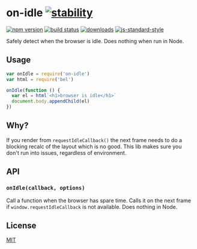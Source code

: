 # on-idle [![stability][0]][1]
[![npm version][2]][3] [![build status][4]][5]
[![downloads][8]][9] [![js-standard-style][10]][11]

Safely detect when the browser is idle. Does nothing when run in Node.

## Usage
```js
var onIdle = require('on-idle')
var html = require('bel')

onIdle(function () {
  var el = html`<h1>browser is idle</h1>`
  document.body.appendChild(el)
})
```

## Why?
If you render from `requestIdleCallback()` the next frame needs to do a
blocking recalc of the layout which is no good. This lib makes sure you don't
run into issues, regardless of environment.

## API
### `onIdle(callback, options)`
Call a function when the browser has spare time. Calls it on the next frame if
`window.requestIdleCallback` is not available. Does nothing in Node.

## License
[MIT](https://tldrlegal.com/license/mit-license)

[0]: https://img.shields.io/badge/stability-experimental-orange.svg?style=flat-square
[1]: https://nodejs.org/api/documentation.html#documentation_stability_index
[2]: https://img.shields.io/npm/v/on-idle.svg?style=flat-square
[3]: https://npmjs.org/package/on-idle
[4]: https://img.shields.io/travis/yoshuawuyts/on-idle/master.svg?style=flat-square
[5]: https://travis-ci.org/yoshuawuyts/on-idle
[6]: https://img.shields.io/codecov/c/github/yoshuawuyts/on-idle/master.svg?style=flat-square
[7]: https://codecov.io/github/yoshuawuyts/on-idle
[8]: http://img.shields.io/npm/dm/on-idle.svg?style=flat-square
[9]: https://npmjs.org/package/on-idle
[10]: https://img.shields.io/badge/code%20style-standard-brightgreen.svg?style=flat-square
[11]: https://github.com/feross/standard
